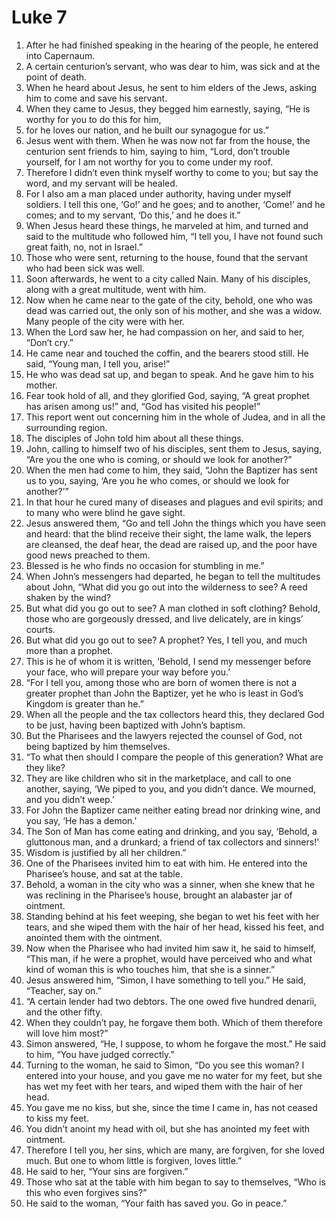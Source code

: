 ﻿
# Luke 7
1. After he had finished speaking in the hearing of the people, he entered into Capernaum. 
2. A certain centurion’s servant, who was dear to him, was sick and at the point of death. 
3. When he heard about Jesus, he sent to him elders of the Jews, asking him to come and save his servant. 
4. When they came to Jesus, they begged him earnestly, saying, “He is worthy for you to do this for him, 
5. for he loves our nation, and he built our synagogue for us.” 
6. Jesus went with them. When he was now not far from the house, the centurion sent friends to him, saying to him, “Lord, don’t trouble yourself, for I am not worthy for you to come under my roof. 
7. Therefore I didn’t even think myself worthy to come to you; but say the word, and my servant will be healed. 
8. For I also am a man placed under authority, having under myself soldiers. I tell this one, ‘Go!’ and he goes; and to another, ‘Come!’ and he comes; and to my servant, ‘Do this,’ and he does it.” 
9. When Jesus heard these things, he marveled at him, and turned and said to the multitude who followed him, “I tell you, I have not found such great faith, no, not in Israel.” 
10. Those who were sent, returning to the house, found that the servant who had been sick was well. 
11. Soon afterwards, he went to a city called Nain. Many of his disciples, along with a great multitude, went with him. 
12. Now when he came near to the gate of the city, behold, one who was dead was carried out, the only son of his mother, and she was a widow. Many people of the city were with her. 
13. When the Lord saw her, he had compassion on her, and said to her, “Don’t cry.” 
14. He came near and touched the coffin, and the bearers stood still. He said, “Young man, I tell you, arise!” 
15. He who was dead sat up, and began to speak. And he gave him to his mother. 
16. Fear took hold of all, and they glorified God, saying, “A great prophet has arisen among us!” and, “God has visited his people!” 
17. This report went out concerning him in the whole of Judea, and in all the surrounding region. 
18. The disciples of John told him about all these things. 
19. John, calling to himself two of his disciples, sent them to Jesus, saying, “Are you the one who is coming, or should we look for another?” 
20. When the men had come to him, they said, “John the Baptizer has sent us to you, saying, ‘Are you he who comes, or should we look for another?’” 
21. In that hour he cured many of diseases and plagues and evil spirits; and to many who were blind he gave sight. 
22. Jesus answered them, “Go and tell John the things which you have seen and heard: that the blind receive their sight, the lame walk, the lepers are cleansed, the deaf hear, the dead are raised up, and the poor have good news preached to them. 
23. Blessed is he who finds no occasion for stumbling in me.” 
24. When John’s messengers had departed, he began to tell the multitudes about John, “What did you go out into the wilderness to see? A reed shaken by the wind? 
25. But what did you go out to see? A man clothed in soft clothing? Behold, those who are gorgeously dressed, and live delicately, are in kings’ courts. 
26. But what did you go out to see? A prophet? Yes, I tell you, and much more than a prophet. 
27. This is he of whom it is written, ‘Behold, I send my messenger before your face, who will prepare your way before you.’ 
28. “For I tell you, among those who are born of women there is not a greater prophet than John the Baptizer, yet he who is least in God’s Kingdom is greater than he.” 
29. When all the people and the tax collectors heard this, they declared God to be just, having been baptized with John’s baptism. 
30. But the Pharisees and the lawyers rejected the counsel of God, not being baptized by him themselves. 
31. “To what then should I compare the people of this generation? What are they like? 
32. They are like children who sit in the marketplace, and call to one another, saying, ‘We piped to you, and you didn’t dance. We mourned, and you didn’t weep.’ 
33. For John the Baptizer came neither eating bread nor drinking wine, and you say, ‘He has a demon.’ 
34. The Son of Man has come eating and drinking, and you say, ‘Behold, a gluttonous man, and a drunkard; a friend of tax collectors and sinners!’ 
35. Wisdom is justified by all her children.” 
36. One of the Pharisees invited him to eat with him. He entered into the Pharisee’s house, and sat at the table. 
37. Behold, a woman in the city who was a sinner, when she knew that he was reclining in the Pharisee’s house, brought an alabaster jar of ointment. 
38. Standing behind at his feet weeping, she began to wet his feet with her tears, and she wiped them with the hair of her head, kissed his feet, and anointed them with the ointment. 
39. Now when the Pharisee who had invited him saw it, he said to himself, “This man, if he were a prophet, would have perceived who and what kind of woman this is who touches him, that she is a sinner.” 
40. Jesus answered him, “Simon, I have something to tell you.” He said, “Teacher, say on.” 
41. “A certain lender had two debtors. The one owed five hundred denarii, and the other fifty. 
42. When they couldn’t pay, he forgave them both. Which of them therefore will love him most?” 
43. Simon answered, “He, I suppose, to whom he forgave the most.” He said to him, “You have judged correctly.” 
44. Turning to the woman, he said to Simon, “Do you see this woman? I entered into your house, and you gave me no water for my feet, but she has wet my feet with her tears, and wiped them with the hair of her head. 
45. You gave me no kiss, but she, since the time I came in, has not ceased to kiss my feet. 
46. You didn’t anoint my head with oil, but she has anointed my feet with ointment. 
47. Therefore I tell you, her sins, which are many, are forgiven, for she loved much. But one to whom little is forgiven, loves little.” 
48. He said to her, “Your sins are forgiven.” 
49. Those who sat at the table with him began to say to themselves, “Who is this who even forgives sins?” 
50. He said to the woman, “Your faith has saved you. Go in peace.” 
